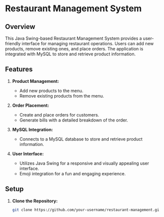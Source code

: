 # Restaurant Management System

## Overview

This Java Swing-based Restaurant Management System provides a user-friendly interface for managing restaurant operations. Users can add new products, remove existing ones, and place orders. The application is integrated with MySQL to store and retrieve product information.

## Features

1. **Product Management:**
   - Add new products to the menu.
   - Remove existing products from the menu.

2. **Order Placement:**
   - Create and place orders for customers.
   - Generate bills with a detailed breakdown of the order.

3. **MySQL Integration:**
   - Connects to a MySQL database to store and retrieve product information.

4. **User Interface:**
   - Utilizes Java Swing for a responsive and visually appealing user interface.
   - Emoji integration for a fun and engaging experience.

## Setup

1. **Clone the Repository:**
   ```bash
   git clone https://github.com/your-username/restaurant-management.git
